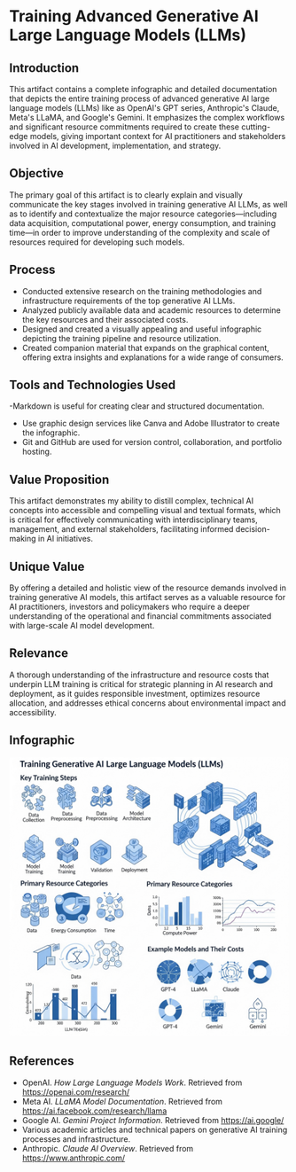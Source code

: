 # Training Advanced Generative AI Large Language Models (LLMs)

## Introduction
This artifact contains a complete infographic and detailed documentation that depicts the entire training process of advanced generative AI large language models (LLMs) like as OpenAI's GPT series, Anthropic's Claude, Meta's LLaMA, and Google's Gemini.  It emphasizes the complex workflows and significant resource commitments required to create these cutting-edge models, giving important context for AI practitioners and stakeholders involved in AI development, implementation, and strategy.

## Objective
The primary goal of this artifact is to clearly explain and visually communicate the key stages involved in training generative AI LLMs, as well as to identify and contextualize the major resource categories—including data acquisition, computational power, energy consumption, and training time—in order to improve understanding of the complexity and scale of resources required for developing such models.

## Process
- Conducted extensive research on the training methodologies and infrastructure requirements of the top generative AI LLMs.
- Analyzed publicly available data and academic resources to determine the key resources and their associated costs.
- Designed and created a visually appealing and useful infographic depicting the training pipeline and resource utilization.
- Created companion material that expands on the graphical content, offering extra insights and explanations for a wide range of consumers.

## Tools and Technologies Used
-Markdown is useful for creating clear and structured documentation.
- Use graphic design services like Canva and Adobe Illustrator to create the infographic.
- Git and GitHub are used for version control, collaboration, and portfolio hosting.

## Value Proposition
This artifact demonstrates my ability to distill complex, technical AI concepts into accessible and compelling visual and textual formats, which is critical for effectively communicating with interdisciplinary teams, management, and external stakeholders, facilitating informed decision-making in AI initiatives.
## Unique Value
By offering a detailed and holistic view of the resource demands involved in training generative AI models, this artifact serves as a valuable resource for AI practitioners, investors and policymakers who require a deeper understanding of the operational and financial commitments associated with large-scale AI model development.

## Relevance
A thorough understanding of the infrastructure and resource costs that underpin LLM training is critical for strategic planning in AI research and deployment, as it guides responsible investment, optimizes resource allocation, and addresses ethical concerns about environmental impact and accessibility.

## Infographic
![Training LLMs Infographic](../assets/training-llms-infographic.png)

## References
- OpenAI. *How Large Language Models Work*. Retrieved from https://openai.com/research/  
- Meta AI. *LLaMA Model Documentation*. Retrieved from https://ai.facebook.com/research/llama  
- Google AI. *Gemini Project Information*. Retrieved from https://ai.google/  
- Various academic articles and technical papers on generative AI training processes and infrastructure.
- Anthropic. *Claude AI Overview*. Retrieved from https://www.anthropic.com/  

